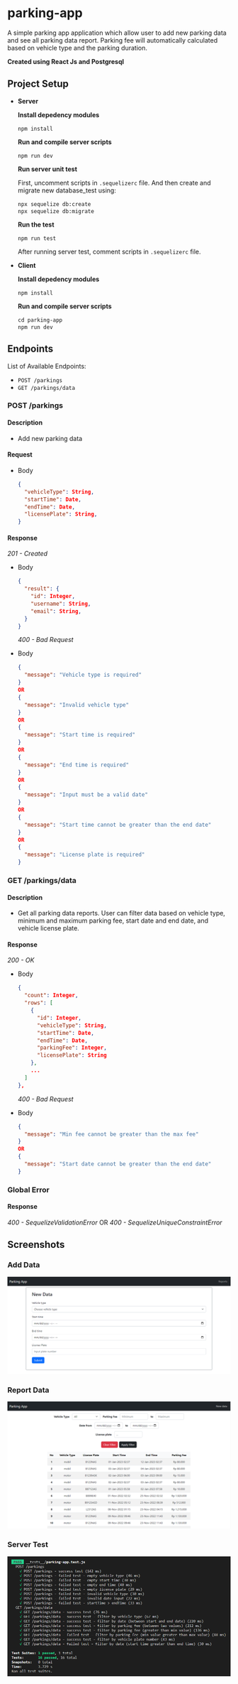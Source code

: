 # parking-app

A simple parking app application which allow user to add new parking data and see all parking data report. Parking fee will automatically calculated based on vehicle type and the parking duration.

**Created using React Js and Postgresql**

## Project Setup

- **Server**

  **Install depedency modules**

  ```
  npm install
  ```

  **Run and compile server scripts**

  ```
  npm run dev
  ```

  **Run server unit test**

  First, uncomment scripts in `.sequelizerc` file. And then create and migrate new database_test using:

  ```
  npx sequelize db:create
  npx sequelize db:migrate
  ```

  **Run the test**

  ```
  npm run test
  ```

  After running server test, comment scripts in `.sequelizerc` file.

- **Client**

  **Install depedency modules**

  ```
  npm install
  ```

  **Run and compile server scripts**

  ```
  cd parking-app
  npm run dev
  ```

## Endpoints

List of Available Endpoints:

- `POST /parkings`
- `GET /parkings/data`

### POST /parkings

#### Description

- Add new parking data

#### Request

- Body

  ```json
  {
    "vehicleType": String,
    "startTime": Date,
    "endTime": Date,
    "licensePlate": String,
  }
  ```

#### Response

_201 - Created_

- Body

  ```json
  {
    "result": {
      "id": Integer,
      "username": String,
      "email": String,
    }
  }
  ```

  _400 - Bad Request_

- Body

  ```json
  {
    "message": "Vehicle type is required"
  }
  OR
  {
    "message": "Invalid vehicle type"
  }
  OR
  {
    "message": "Start time is required"
  }
  OR
  {
    "message": "End time is required"
  }
  OR
  {
    "message": "Input must be a valid date"
  }
  OR
  {
    "message": "Start time cannot be greater than the end date"
  }
  OR
  {
    "message": "License plate is required"
  }

  ```

### GET /parkings/data

#### Description

- Get all parking data reports. User can filter data based on vehicle type, minimum and maximum parking fee, start date and end date, and vehicle license plate.

#### Response

_200 - OK_

- Body

  ```json
  {
    "count": Integer,
    "rows": [
      {
        "id": Integer,
        "vehicleType": String,
        "startTime": Date,
        "endTime": Date,
        "parkingFee": Integer,
        "licensePlate": String
      },
      ...
    ]
  },
  ```

  _400 - Bad Request_

- Body

  ```json
  {
    "message": "Min fee cannot be greater than the max fee"
  }
  OR
  {
    "message": "Start date cannot be greater than the end date"
  }
  ```

### Global Error

#### Response

_400 - SequelizeValidationError_ OR _400 - SequelizeUniqueConstraintError_

## Screenshots

### Add Data

![add-data](assets/add-data.png)

### Report Data

![report-data](assets/data-report.png)

### Server Test

![server-test](assets/server-test.png)
